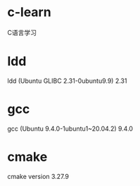 # c-learn
C语言学习

# ldd
ldd (Ubuntu GLIBC 2.31-0ubuntu9.9) 2.31

# gcc
gcc (Ubuntu 9.4.0-1ubuntu1~20.04.2) 9.4.0

# cmake
cmake version 3.27.9